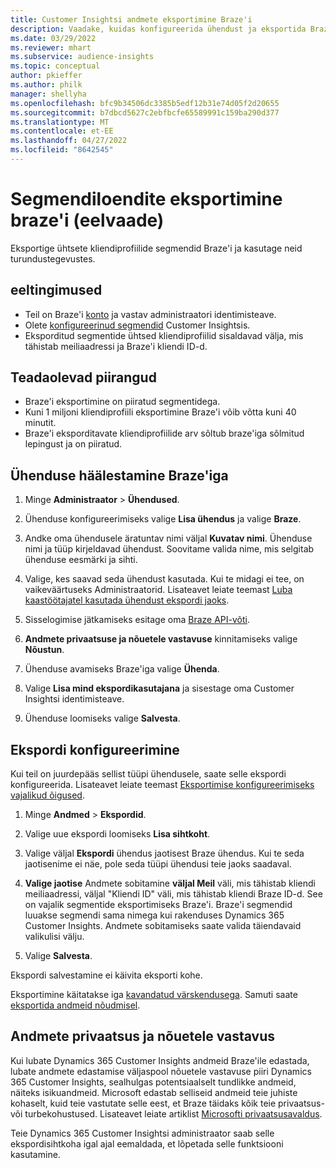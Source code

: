 ```yaml
---
title: Customer Insightsi andmete eksportimine Braze'i
description: Vaadake, kuidas konfigureerida ühendust ja eksportida Braze'i.
ms.date: 03/29/2022
ms.reviewer: mhart
ms.subservice: audience-insights
ms.topic: conceptual
author: pkieffer
ms.author: philk
manager: shellyha
ms.openlocfilehash: bfc9b34506dc3385b5edf12b31e74d05f2d20655
ms.sourcegitcommit: b7dbcd5627c2ebfbcfe65589991c159ba290d377
ms.translationtype: MT
ms.contentlocale: et-EE
ms.lasthandoff: 04/27/2022
ms.locfileid: "8642545"
---
```

# <a name="export-segment-lists-to-braze-preview"></a>Segmendiloendite eksportimine braze'i (eelvaade)

Eksportige ühtsete kliendiprofiilide segmendid Braze'i ja kasutage neid turundustegevustes.

## <a name="prerequisites"></a>eeltingimused

-   Teil on Braze'i [konto](https://www.braze.com/) ja vastav administraatori identimisteave.
-   Olete [konfigureerinud segmendid](segments.md) Customer Insightsis.
-   Eksporditud segmentide ühtsed kliendiprofiilid sisaldavad välja, mis tähistab meiliaadressi ja Braze'i kliendi ID-d. 

## <a name="known-limitations"></a>Teadaolevad piirangud

- Braze'i eksportimine on piiratud segmentidega.
- Kuni 1 miljoni kliendiprofiili eksportimine Braze'i võib võtta kuni 40 minutit. 
- Braze'i eksporditavate kliendiprofiilide arv sõltub braze'iga sõlmitud lepingust ja on piiratud.

## <a name="set-up-connection-to-braze"></a>Ühenduse häälestamine Braze'iga

1. Minge **Administraator** > **Ühendused**.

1. Ühenduse konfigureerimiseks valige **Lisa ühendus** ja valige **Braze**.

1. Andke oma ühendusele äratuntav nimi väljal **Kuvatav nimi**. Ühenduse nimi ja tüüp kirjeldavad ühendust. Soovitame valida nime, mis selgitab ühenduse eesmärki ja sihti.

1. Valige, kes saavad seda ühendust kasutada. Kui te midagi ei tee, on vaikeväärtuseks Administraatorid. Lisateavet leiate teemast [Luba kaastöötajatel kasutada ühendust ekspordi jaoks](connections.md#allow-contributors-to-use-a-connection-for-exports).

1. Sisselogimise jätkamiseks esitage oma [Braze API-võti](https://www.braze.com/docs/api/basics/). 

1. **Andmete privaatsuse ja nõuetele vastavuse** kinnitamiseks valige **Nõustun**.

1. Ühenduse avamiseks Braze'iga valige **Ühenda**.

1. Valige **Lisa mind ekspordikasutajana** ja sisestage oma Customer Insightsi identimisteave.

1. Ühenduse loomiseks valige **Salvesta**.

## <a name="configure-an-export"></a>Ekspordi konfigureerimine

Kui teil on juurdepääs sellist tüüpi ühendusele, saate selle ekspordi konfigureerida. Lisateavet leiate teemast [Eksportimise konfigureerimiseks vajalikud õigused](export-destinations.md#set-up-a-new-export).

1. Minge **Andmed** > **Ekspordid**.

1. Valige uue ekspordi loomiseks **Lisa sihtkoht**.

1. Valige väljal **Ekspordi** ühendus jaotisest Braze ühendus. Kui te seda jaotisenime ei näe, pole seda tüüpi ühendusi teie jaoks saadaval.  

3. **Valige jaotise** Andmete sobitamine **väljal Meil** väli, mis tähistab kliendi meiliaadressi, väljal "Kliendi ID" väli, mis tähistab kliendi Braze ID-d. See on vajalik segmentide eksportimiseks Braze'i. Braze'i segmendid luuakse segmendi sama nimega kui rakenduses Dynamics 365 Customer Insights. Andmete sobitamiseks saate valida täiendavaid valikulisi välju. 

1. Valige **Salvesta**.

Ekspordi salvestamine ei käivita eksporti kohe.

Eksportimine käitatakse iga [kavandatud värskendusega](system.md#schedule-tab). Samuti saate [eksportida andmeid nõudmisel](export-destinations.md#run-exports-on-demand). 


## <a name="data-privacy-and-compliance"></a>Andmete privaatsus ja nõuetele vastavus

Kui lubate Dynamics 365 Customer Insights andmeid Braze'ile edastada, lubate andmete edastamise väljaspool nõuetele vastavuse piiri Dynamics 365 Customer Insights, sealhulgas potentsiaalselt tundlikke andmeid, näiteks isikuandmeid. Microsoft edastab selliseid andmeid teie juhiste kohaselt, kuid teie vastutate selle eest, et Braze täidaks kõik teie privaatsus- või turbekohustused. Lisateavet leiate artiklist [Microsofti privaatsusavaldus](https://go.microsoft.com/fwlink/?linkid=396732).

Teie Dynamics 365 Customer Insightsi administraator saab selle ekspordisihtkoha igal ajal eemaldada, et lõpetada selle funktsiooni kasutamine.
